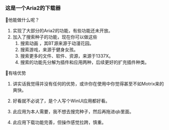### 这是一个Aria2的下载器

🤔他能做什么呢？

1. 实现了大部分的Aria2的功能，有些功能还未开放。
2. 加入了搜索种子的功能，现在你可以做这些
   1. 搜索动画 ，其BT源来源于动漫花园。
   2. 搜索游戏，来源于健身女孩。
   3. 搜索更多的文件、软件、资源，来源于1337X。
   4. 搜索的功能先分解为插件和应用两种，后续更好的扩充插件种类。

🤔有啥优势

1. 讲实话我觉得并没有任何的优势，或许你在使用中你觉得甚至不如Motrix来的爽快。

2. 好看就不必说了，是个人写个WinUI应用都好看。

3. 此应用为本人需要，我不想去搜完种子，然后再拖进qb里面。

4. 此应用下载功能完善，但操作感觉拉跨，慎重。
